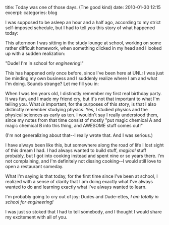 title: Today was one of those days. (The good kind)
date: 2010-01-30 12:15
excerpt: 
categories: blog

I was supposed to be asleep an hour and a half ago, according to my  strict self-imposed schedule, but I had to tell _you_ this story of  what happened today:

This afternoon I was sitting in the study lounge at school, working on  some rather difficult homework, when something clicked in my head and I  looked up with a sudden realization:

"Dude! I'm in school for _engineering_!"

This has happened only once before, since I've been here at UNL: I was  just be minding my own business and I suddenly realize where I am and  what I'm doing. Sounds strange? Let me fill you in:

When I was ten years old, I distinctly remember my first real birthday  party. It was fun, and I made my friend cry, but it's not that important  to what I'm telling you. What _is_ important, for the purposes of  this story, is that I also distinctly remember studying physics. Yes, I  studied physics and the physical sciences as early as ten. I wouldn't  say I really understood them, since my notes from that time consist of  mostly "put magic chemical A and magic chemical B into this thing, and  AWESOME stuff comes out!"

(I'm not generalizing about that--I really wrote that. And I was  serious.)

I have always been like this, but somewhere along the road of life I  lost sight of this dream I had. I had always wanted to build stuff, _magical_ stuff probably, but I got into cooking instead and spent nine or so  years there. I'm not complaining, and I'm definitely not dissing  cooking--I would still love to open a restaurant someday.

What I'm saying is that today, for the first time since I've been at  school, I realized with a sense of clarity that I am doing exactly what  I've always wanted to do and learning exactly what I've always wanted to  learn.

I'm probably going to cry out of joy: Dudes and Dude-ettes, _I am  totally in school for engineering!_

I was just so stoked that I had to tell somebody, and I thought I would  share my excitement with all of you.
